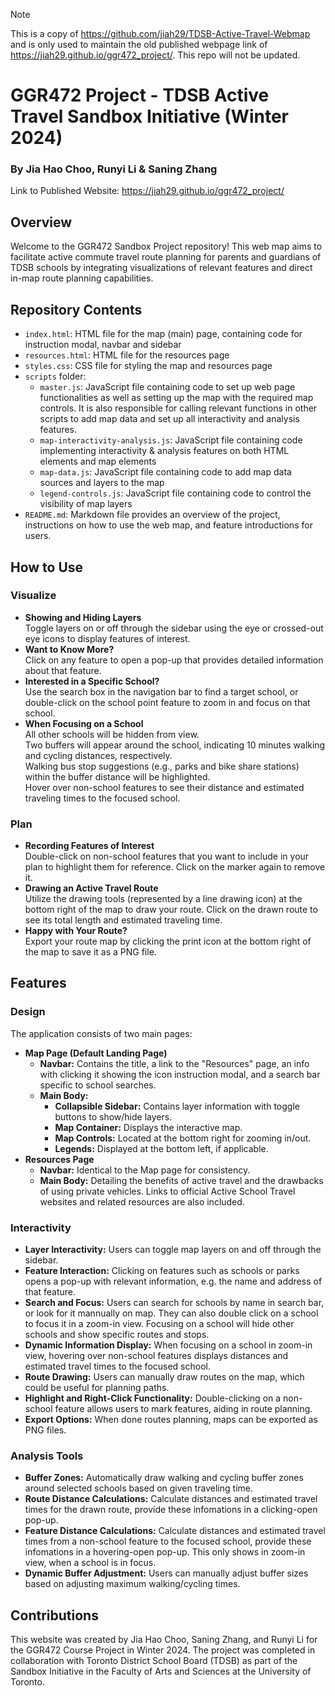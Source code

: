 > [!NOTE]
> This is a copy of https://github.com/jiah29/TDSB-Active-Travel-Webmap and is only used to maintain the old published webpage link of https://jiah29.github.io/ggr472_project/. This repo will not be updated.

# GGR472 Project - TDSB Active Travel Sandbox Initiative (Winter 2024)

### By Jia Hao Choo, Runyi Li & Saning Zhang

Link to Published Website: https://jiah29.github.io/ggr472_project/

## Overview
Welcome to the GGR472 Sandbox Project repository! This web map aims to facilitate active commute travel route planning for parents and guardians of TDSB schools by integrating visualizations of relevant features and direct in-map route planning capabilities.

## Repository Contents

- `index.html`: HTML file for the map (main) page, containing code for instruction modal, navbar and sidebar
- `resources.html`: HTML file for the resources page
- `styles.css`: CSS file for styling the map and resources page
- `scripts` folder:
    - `master.js`: JavaScript file containing code to set up web page functionalities as well as setting up the map with the required map controls. It is also responsible for calling relevant functions in other scripts to add map data and set up all interactivity and analysis features.
    - `map-interactivity-analysis.js`: JavaScript file containing code implementing interactivity & analysis features on both HTML elements and map elements
    - `map-data.js`: JavaScript file containing code to add map data sources and layers to the map
    - `legend-controls.js`: JavaScript file containing code to control the visibility of map layers
- `README.md`: Markdown file provides an overview of the project, instructions on how to use the web map, and feature introductions for users.

## How to Use

### Visualize

- **Showing and Hiding Layers**  
    Toggle layers on or off through the sidebar using the eye or crossed-out eye icons to display features of interest.  
- **Want to Know More?**  
    Click on any feature to open a pop-up that provides detailed information about that feature.  
- **Interested in a Specific School?**  
    Use the search box in the navigation bar to find a target school, or double-click on the school point feature to zoom in and focus on that school.  
- **When Focusing on a School**  
    All other schools will be hidden from view.  
    Two buffers will appear around the school, indicating 10 minutes walking and cycling distances, respectively.  
    Walking bus stop suggestions (e.g., parks and bike share stations) within the buffer distance will be highlighted.  
    Hover over non-school features to see their distance and estimated traveling times to the focused school.  

### Plan

- **Recording Features of Interest**  
    Double-click on non-school features that you want to include in your plan to highlight them for reference. Click on the marker again to remove it.  
- **Drawing an Active Travel Route**  
    Utilize the drawing tools (represented by a line drawing icon) at the bottom right of the map to draw your route. Click on the drawn route to see its total length and estimated traveling time.  
- **Happy with Your Route?**  
    Export your route map by clicking the print icon at the bottom right of the map to save it as a PNG file.  

## Features

### Design
The application consists of two main pages:
- **Map Page (Default Landing Page)**
  - **Navbar:** Contains the title, a link to the "Resources" page, an info with clicking it showing the icon instruction modal, and a search bar specific to school searches. 
  - **Main Body:** 
    - **Collapsible Sidebar:** Contains layer information with toggle buttons to show/hide layers.
    - **Map Container:** Displays the interactive map.
    - **Map Controls:** Located at the bottom right for zooming in/out.
    - **Legends:** Displayed at the bottom left, if applicable.
- **Resources Page**
  - **Navbar:** Identical to the Map page for consistency.
  - **Main Body:** Detailing the benefits of active travel and the drawbacks of using private vehicles. Links to official Active School Travel websites and related resources are also included.

### Interactivity
- **Layer Interactivity:** Users can toggle map layers on and off through the sidebar.
- **Feature Interaction:** Clicking on features such as schools or parks opens a pop-up with relevant information, e.g. the name and address of that feature.
- **Search and Focus:** Users can search for schools by name in search bar, or look for it mannually on map. They can also double click on a school to focus it in a zoom-in view. Focusing on a school will hide other schools and show specific routes and stops.
- **Dynamic Information Display:** When focusing on a school in zoom-in view, hovering over non-school features displays distances and estimated travel times to the focused school.
- **Route Drawing:** Users can manually draw routes on the map, which could be useful for planning paths. 
- **Highlight and Right-Click Functionality:** Double-clicking on a non-school feature allows users to mark features, aiding in route planning.
- **Export Options:** When done routes planning, maps can be exported as PNG files.

### Analysis Tools
- **Buffer Zones:** Automatically draw walking and cycling buffer zones around selected schools based on given traveling time.
- **Route Distance Calculations:** Calculate distances and estimated travel times for the drawn route, provide these infomations in a clicking-open pop-up.
- **Feature Distance Calculations:** Calculate distances and estimated travel times from a non-school feature to the focused school, provide these infomations in a hovering-open pop-up. This only shows in zoom-in view, when a school is in focus.
- **Dynamic Buffer Adjustment:** Users can manually adjust buffer sizes based on adjusting maximum walking/cycling times.

## Contributions

This website was created by Jia Hao Choo, Saning Zhang, and Runyi Li for the GGR472 Course Project in Winter 2024. The project was completed in collaboration with Toronto District School Board (TDSB) as part of the Sandbox Initiative in the Faculty of Arts and Sciences at the University of Toronto.
